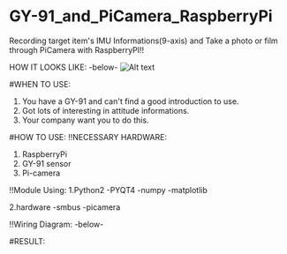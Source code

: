 # GY-91_and_PiCamera_RaspberryPi

Recording target item's IMU Informations(9-axis) and Take a photo or film through PiCamera with RaspberryPI!!

HOW IT LOOKS LIKE: -below-
![Alt text](relative/path/to/img.jpg?raw=true "Title")

#WHEN TO USE:
1. You have a GY-91 and can't find a good introduction to use.
2. Got lots of interesting in attitude informations.
3. Your company want you to do this.

#HOW TO USE:
!!NECESSARY HARDWARE:
1. RaspberryPi 
2. GY-91 sensor
3. Pi-camera

!!Module Using:
1.Python2
  -PYQT4
  -numpy
  -matplotlib

2.hardware
  -smbus
  -picamera
  
!!Wiring Diagram: -below-

#RESULT:




